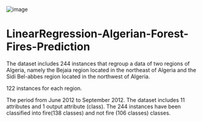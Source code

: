 ![image](https://github.com/CHINMAYI-23/LinearRegression-Algerian-Forest-Fires-Prediction/assets/87280846/847c6e3e-e5ac-4141-a498-07f82a20b902)


# LinearRegression-Algerian-Forest-Fires-Prediction

The dataset includes 244 instances that regroup a data of two regions of Algeria, namely the Bejaia region located in the northeast of Algeria and the Sidi Bel-abbes region located in the northwest of Algeria.

122 instances for each region.

The period from June 2012 to September 2012. The dataset includes 11 attributes and 1 output attribute (class). The 244 instances have been classified into fire(138 classes) and not fire (106 classes) classes.

